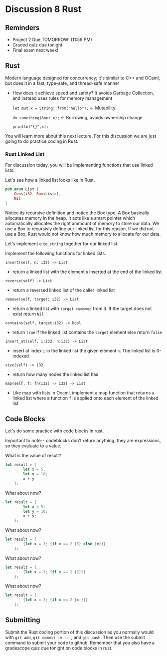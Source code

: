 # Discussion 8 Rust

## Reminders
- Project 2 Due TOMORROW! (11:59 PM)
- Graded quiz due tonight
- Final exam next week!

## Rust

Modern language designed for concurrency; it's similar to C++ and OCaml, but does it in a fast, type-safe, and thread-safe manner
* How does it achieve speed and safety? It avoids Garbage Collection, and instead uses rules for memory management 

	`let mut x = String::from("hello");` &lt;- Mutability

	`do_something(&mut x);` &lt;- Borrowing, avoids ownership change

	`println("{}",x);`

You will learn more about this next lecture. For this discussion we are just going to do practice coding in Rust.

### Rust Linked List
For discussion today, you will be implementing functions that use linked lists.

Let's see how a linked list looks like in Rust.
```rust
pub enum List {
    Cons(i32, Box<List>),
    Nil
}
```
Notice its recursive definition and notice the Box type. A Box basically allocates memory in the heap. It acts like a smart pointer which automatically allocates the right ammount of memory to store our data. We use a Box to recursivly define our linked list for this reason. If we did not use a Box, Rust would not know how much memory to allocate for our data.

Let's implement a `to_string` together for our linked list.

Implement the following functions for linked lists.

`insert(self, n: i32) -> List`
- return a linked list with the element `n` inserted at the end of the linked list

`reverse(self) -> List`
- return a reversed linked list of the caller linked list

`remove(self, target: i32) -> List`
- return a linked list with `target removed` from it. If the target does not exist return `Nil`

`contains(self, target:i32) -> bool`
- return `true` if the linked list contains the `target` element else return `false`

`insert_at(self, i:i32, n:i32) -> List`
- insert at index `i` in the linked list the given element `n`. The linked list is 0-indexed

`size(self) -> i32`
- return how many nodes the linked list has

`map(self, f: fn(i32) -> i32) -> List`
- Like map with lists in Ocaml, implement a map function that returns a linked list where a function `f` is applied onto each element of the linked list

## Code Blocks
Let's do some practice with code blocks in rust.

Important to note-- codeblocks don't return anything; they are expressions, so they evaluate to a value.

What is the value of result?
```rust
let result = {
        let x = 5;
        let y = 10;
        x + y
    };
```
What about now?
```rust
let result = {
        let x = 5;
        let y = 10;
        x + y;
    };
```
What about now?

```rust
let result = {
        {let x = 3; {if x == 2 {5} else {x}}}
    };
```

What about now?
```rust
let result = {
        {let x = 3; {if x == 2 {5}}}
    };
```

What about now?
```rust
let result = {
        {let x = 3; {if x == 2 {x;}}}
    };
```

## Submitting
Submit the Rust coding portion of this discussion as you normally would with `git add`, `git commit -m ---`, and `git push`. Then use the submit command to submit your code to github. Remember that you also have a gradescope quiz due tonight on code blocks in rust.
